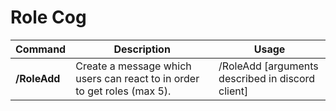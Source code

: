 # Role Cog

| Command                  | Description                                                                | Usage                                                     |
|--------------------------|----------------------------------------------------------------------------|-----------------------------------------------------------|
| **/RoleAdd**             | Create a message which users can react to in order to get roles (max 5).   | /RoleAdd [arguments described in discord client]          |


